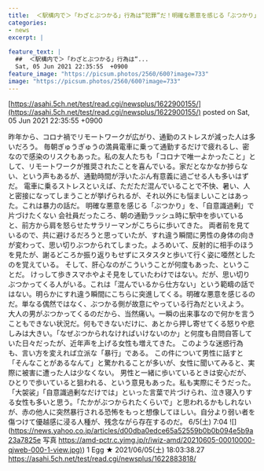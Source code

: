 ```yaml
---
title:  ＜駅構内で＞「わざとぶつかる」行為は“犯罪”だ！明確な悪意を感じる「ぶつかり」を、「自意識過剰」で片づけたくない★2  
categories:
- news
excerpt: |
  
feature_text: |
  ##  ＜駅構内で＞「わざとぶつかる」行為は“...
  Sat, 05 Jun 2021 22:35:55  +0900
feature_image: "https://picsum.photos/2560/600?image=733"
image: "https://picsum.photos/2560/600?image=733"
---
```


[https://asahi.5ch.net/test/read.cgi/newsplus/1622900155/](https://asahi.5ch.net/test/read.cgi/newsplus/1622900155/)
posted on Sat, 05 Jun 2021 22:35:55  +0900

<!--more-->

昨年から、コロナ禍でリモートワークが広がり、通勤のストレスが減った人は多いだろう。 毎朝ぎゅうぎゅうの満員電車に乗って通勤するだけで疲れるし、密なので感染のリスクもあった。私の友人たちも「コロナで唯一よかったこと」として、リモートワークが推奨されたことを喜んでいる。家だとなかなか捗らない、という声もあるが、通勤時間が浮いたぶん有意義に過ごせる人も多いはずだ。 電車に乗るストレスといえば、ただただ混んでいることで不快、暑い、人と密接になってしまうことが挙げられるが、それ以外にも悩ましいことはあった。これは暴力の話だ。 明確な悪意を感じる「ぶつかり」を、「自意識過剰」で片づけたくない 会社員だったころ、朝の通勤ラッシュ時に駅中を歩いていると、前方から肩を怒らせたサラリーマンがこちらに歩いてきた。 両者前を見ているので、共に避けるだろうと思っていたが、すれ違う瞬間に男性の身体の向きが変わって、思い切りぶつかられてしまった。よろめいて、反射的に相手のほうを見たが、謝るどころか振り返りもせずにスタスタと歩いて行く姿に唖然としたのを覚えている。 そして、肝心なのがこういうことが何度もあった、ということだ。 けっして歩きスマホやよそ見をしていたわけではない。だが、思い切りぶつかってくる人がいる。これは「混んでいるから仕方ない」という範疇の話ではない。明らかにすれ違う瞬間にこちらに突進してくる。明確な悪意を感じるのだ。単なる偶然ではなく、ぶつかる側が故意にやっている行為だといえよう。 大人の男がぶつかってくるのだから、当然痛い。一瞬の出来事なので何かを言うこともできない状況だ。何もできないだけに、あとから押し寄せてくる怒りや悲しみは大きい。「なぜぶつかられなければいけないのか」と何度も自問自答していた日々だったが、近年声を上げる女性も増えてきた。 このような迷惑行為も、言い方を変えれば立派な「暴行」である。 この件について男性に話すと「そんなことがあるなんて」と驚かれることが多いが、女性に聞いてみると、実際に被害に遭った人は少なくない。 男性と一緒に歩いているときは安心だが、ひとりで歩いていると狙われる、という意見もあった。私も実際にそうだった。 「大袈裟」「自意識過剰なだけでは」といった言葉で片づけられ、泣き寝入りする女性も多いと思う。「たかがぶつかられたくらいで」と思われるかもしれないが、赤の他人に突然暴行される恐怖をもっと想像してほしい。自分より弱い者を傷つけて優越感に浸る人種が、残念ながら存在するのだ。 6/5(土) 7:04 ![](https://news.yahoo.co.jp/articles/d00dba0edce65a52559b0b0b094e5b9a23a7825e 写真 [https://amd-pctr.c.yimg.jp/r/iwiz-amd/20210605-00010000-qjweb-000-1-view.jpg)](https://amd-pctr.c.yimg.jp/r/iwiz-amd/20210605-00010000-qjweb-000-1-view.jpg)) 1 Egg ★ 2021/06/05(土) 18:03:38.27 https://asahi.5ch.net/test/read.cgi/newsplus/1622883818/
